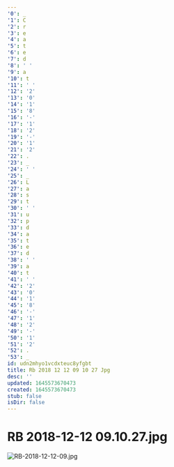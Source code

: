 ```yaml
---
'0': _
'1': C
'2': r
'3': e
'4': a
'5': t
'6': e
'7': d
'8': ' '
'9': a
'10': t
'11': ' '
'12': '2'
'13': '0'
'14': '1'
'15': '8'
'16': '-'
'17': '1'
'18': '2'
'19': '-'
'20': '1'
'21': '2'
'22': .
'23': _
'24': ' '
'25': _
'26': L
'27': a
'28': s
'29': t
'30': ' '
'31': u
'32': p
'33': d
'34': a
'35': t
'36': e
'37': d
'38': ' '
'39': a
'40': t
'41': ' '
'42': '2'
'43': '0'
'44': '1'
'45': '8'
'46': '-'
'47': '1'
'48': '2'
'49': '-'
'50': '1'
'51': '2'
'52': .
'53': _
id: udn2mhyo1vcdxteuc8yfgbt
title: Rb 2018 12 12 09 10 27 Jpg
desc: ''
updated: 1645573670473
created: 1645573670473
stub: false
isDir: false
---
```


# RB 2018-12-12 09.10.27.jpg


![RB-2018-12-12-09.jpg](/assets/rb-2018-12-12-09-92k6xfv8tz8f.jpg)


